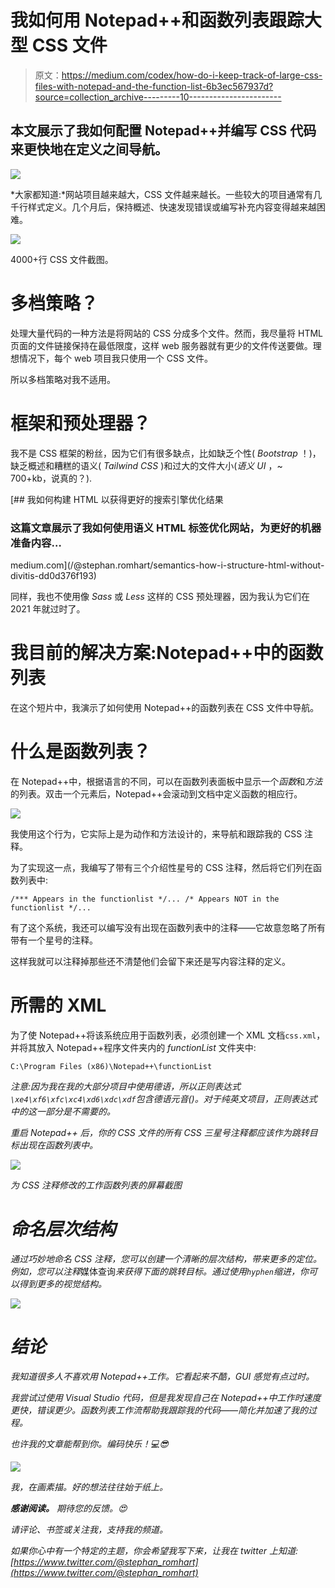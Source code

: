 # 我如何用 Notepad++和函数列表跟踪大型 CSS 文件

> 原文：<https://medium.com/codex/how-do-i-keep-track-of-large-css-files-with-notepad-and-the-function-list-6b3ec567937d?source=collection_archive---------10----------------------->

## 本文展示了我如何配置 Notepad++并编写 CSS 代码来更快地在定义之间导航。

![](img/48b1c68c52c5992cadab074266487797.png)

*大家都知道:*网站项目越来越大，CSS 文件越来越长。一些较大的项目通常有几千行样式定义。几个月后，保持概述、快速发现错误或编写补充内容变得越来越困难。

![](img/a89d5e4d80492717fc6c582401fd7e67.png)

4000+行 CSS 文件截图。

# 多档策略？

处理大量代码的一种方法是将网站的 CSS 分成多个文件。然而，我尽量将 HTML 页面的文件链接保持在最低限度，这样 web 服务器就有更少的文件传送要做。理想情况下，每个 web 项目我只使用一个 CSS 文件。

所以多档策略对我不适用。

# 框架和预处理器？

我不是 CSS 框架的粉丝，因为它们有很多缺点，比如缺乏个性( *Bootstrap* ！)，缺乏概述和糟糕的语义( *Tailwind CSS* )和过大的文件大小(*语义 UI* ，~ 700+kb，说真的？).

[](/@stephan.romhart/semantics-how-i-structure-html-without-divitis-dd0d376f193) [## 我如何构建 HTML 以获得更好的搜索引擎优化结果

### 这篇文章展示了我如何使用语义 HTML 标签优化网站，为更好的机器准备内容…

medium.com](/@stephan.romhart/semantics-how-i-structure-html-without-divitis-dd0d376f193) 

同样，我也不使用像 *Sass* 或 *Less* 这样的 CSS 预处理器，因为我认为它们在 2021 年就过时了。

# 我目前的解决方案:Notepad++中的函数列表

在这个短片中，我演示了如何使用 Notepad++的函数列表在 CSS 文件中导航。

# 什么是函数列表？

在 Notepad++中，根据语言的不同，可以在函数列表面板中显示一个*函数*和*方法*的列表。双击一个元素后，Notepad++会滚动到文档中定义函数的相应行。

![](img/045f49672e2f498d95e6a0b530a051d8.png)

我使用这个行为，它实际上是为动作和方法设计的，来导航和跟踪我的 CSS 注释。

为了实现这一点，我编写了带有三个介绍性星号的 CSS 注释，然后将它们列在函数列表中:

```
/*** Appears in the functionlist */... /* Appears NOT in the functionlist */...
```

有了这个系统，我还可以编写没有出现在函数列表中的注释——它故意忽略了所有带有一个星号的注释。

这样我就可以注释掉那些还不清楚他们会留下来还是写内容注释的定义。

# 所需的 XML

为了使 Notepad++将该系统应用于函数列表，必须创建一个 XML 文档`css.xml`，并将其放入 Notepad++程序文件夹内的 *functionList* 文件夹中:

```
C:\Program Files (x86)\Notepad++\functionList
```

*注意:*因为我在我的大部分项目中使用德语，所以正则表达式`\xe4\xf6\xfc\xc4\xd6\xdc\xdf`包含德语元音(*)。对于纯英文项目，正则表达式中的这一部分是不需要的。*

**重启 Notepad++* 后，你的 CSS 文件的所有 CSS 三星号注释都应该作为跳转目标出现在函数列表中。*

*![](img/946c249d6cc6d97758c51aa18f19bfd5.png)*

*为 CSS 注释修改的工作函数列表的屏幕截图*

# *命名层次结构*

*通过巧妙地命名 CSS 注释，您可以创建一个清晰的层次结构，带来更多的定位。例如，您可以注释*媒体查询*来获得下面的跳转目标。通过使用`hyphen`缩进，你可以得到更多的视觉结构。*

*![](img/fefa49cef7d01f2fd465fbae50fb81a8.png)*

# *结论*

*我知道很多人不喜欢用 Notepad++工作。它看起来不酷，GUI 感觉有点过时。*

*我尝试过使用 *Visual Studio 代码*，但是我发现自己在 Notepad++中工作时速度更快，错误更少。函数列表工作流帮助我跟踪我的代码——简化并加速了我的过程。*

*也许我的文章能帮到你。编码快乐！💻😎*

*![](img/2e82307b2a4ed6345ecbd075c7a83751.png)*

*我，在画素描。好的想法往往始于纸上。*

***感谢阅读。** 期待您的反馈。😍*

*请评论、书签或关注我，支持我的频道。*

*如果你心中有一个特定的主题，你会希望我写下来，让我在 twitter 上知道:[https://www.twitter.com/@stephan_romhart](https://www.twitter.com/@stephan_romhart)*